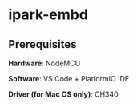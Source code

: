 <h1> ipark-embd </h1>

<h2> Prerequisites </h2>  
<p><b>Hardware</b>: NodeMCU </p>  
<p><b>Software</b>: VS Code + PlatformIO IDE </p>
<p><b>Driver (for Mac OS only)</b>: CH340 <a href="http://www.wch.cn/download/CH341SER_MAC_ZIP.html" /></p>
